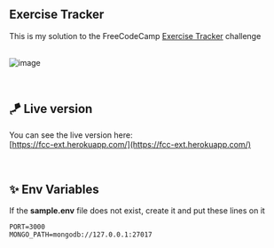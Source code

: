 ## Exercise Tracker
This is my solution to the FreeCodeCamp [Exercise Tracker](https://www.freecodecamp.org/learn/apis-and-microservices/apis-and-microservices-projects/exercise-tracker) challenge  
  ‌

![image](https://user-images.githubusercontent.com/59373143/160344040-784150b7-53de-4bbe-b1b3-06f2e895c92a.png)

  ‌

## 🪁 Live version
You can see the live version here:  
[https://fcc-ext.herokuapp.com/](https://fcc-ext.herokuapp.com/)

  ‌

## ✨ Env Variables
If the **sample.env** file does not exist, create it and put these lines on it  

```env
PORT=3000
MONGO_PATH=mongodb://127.0.0.1:27017
```


